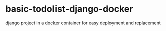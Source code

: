 # basic-todolist-django-docker
django project in a docker container for easy deployment and replacement 

